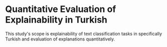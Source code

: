 # Quantitative Evaluation of Explainability in Turkish

This study's scope is explainability of text classification tasks in specifically Turkish and evaluation of explanations quantitatively.

